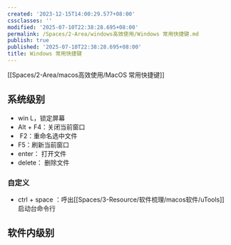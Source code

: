 ```yaml
---
created: '2023-12-15T14:00:29.577+08:00'
cssclasses: ''
modified: '2025-07-10T22:38:28.695+08:00'
permalink: /Spaces/2-Area/windows高效使用/Windows 常用快捷键.md
publish: true
published: '2025-07-10T22:38:28.695+08:00'
title: Windows 常用快捷键
---
```

[[Spaces/2-Area/macos高效使用/MacOS 常用快捷键]]
## 系统级别

- win L，锁定屏幕
- Alt + F4：关闭当前窗口
-  F2：重命名选中文件
- F5：刷新当前窗口
- enter： 打开文件
- delete： 删除文件

### 自定义
- ctrl + space ：呼出[[Spaces/3-Resource/软件梳理/macos软件/uTools]] 启动台命令行

## 软件内级别